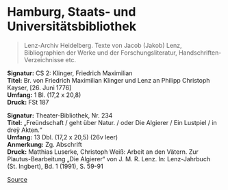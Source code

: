 # Hamburg, Staats- und Universitätsbibliothek

> Lenz-Archiv Heidelberg. Texte von Jacob (Jakob) Lenz, Bibliographien der Werke und der Forschungsliteratur, Handschriften-Verzeichnisse etc.

**Signatur:** CS 2: Klinger, Friedrich Maximilian  
**Titel:** Br. von Friedrich Maximilian Klinger und Lenz an Philipp Christoph Kayser, \[26. Juni 1776\]  
**Umfang:** 1 Bl. (17,2 x 20,8)  
**Druck:** FSt 187

**Signatur:** Theater-Bibliothek, Nr. 234  
**Titel:** „Freündschaft / geht über Natur. / oder Die Algierer / Ein Lustpiel / in dreÿ Akten.“  
**Umfang:** 13 Dbl. (17,2 x 20,5) (26v leer)  
**Anmerkung:** Zg. Abschrift  
**Druck:** Matthias Luserke, Christoph Weiß: Arbeit an den Vätern. Zur Plautus-Bearbeitung „Die Algierer“ von J. M. R. Lenz. In: Lenz-Jahrbuch (St. Ingbert), Bd. 1 (1991), S. 59-91


[Source](https://jacoblenz.de/verzeichnisse/handschriften/hamburg.html)